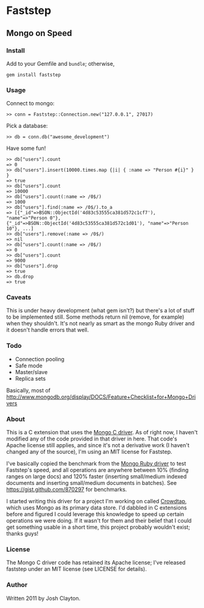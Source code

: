 # Faststep

## Mongo on Speed

### Install

Add to your Gemfile and `bundle`; otherwise,

    gem install faststep

### Usage

Connect to mongo:

    >> conn = Faststep::Connection.new("127.0.0.1", 27017)

Pick a database:

    >> db = conn.db("awesome_development")

Have some fun!

    >> db["users"].count
    => 0
    >> db["users"].insert(10000.times.map {|i| { :name => "Person #{i}" } }
    => true
    >> db["users"].count
    => 10000
    >> db["users"].count(:name => /0$/)
    => 1000
    >> db["users"].find(:name => /0$/).to_a
    => [{"_id"=>BSON::ObjectId('4d83c53555ca381d572c1cf7'), "name"=>"Person 0"}, {"_id"=>BSON::ObjectId('4d83c53555ca381d572c1d01'), "name"=>"Person 10"}, ...]
    >> db["users"].remove(:name => /0$/)
    => nil
    >> db["users"].count(:name => /0$/)
    => 0
    >> db["users"].count
    => 9000
    >> db["users"].drop
    => true
    >> db.drop
    => true

### Caveats

This is under heavy development (what gem isn't?) but there's a lot of stuff to be implemented still. Some methods return nil (remove, for example) when they shouldn't.
It's not nearly as smart as the mongo Ruby driver and it doesn't handle errors that well.

### Todo

* Connection pooling
* Safe mode
* Master/slave
* Replica sets

Basically, most of http://www.mongodb.org/display/DOCS/Feature+Checklist+for+Mongo+Drivers

### About

This is a C extension that uses the [Mongo C driver](https://github.com/mongodb/mongo-c-driver).
As of right now, I haven't modified any of the code provided in that driver in here.
That code's Apache license still applies, and since it's not a derivative work (I haven't
changed any of the source), I'm using an MIT license for Faststep.

I've basically copied the benchmark from the [Mongo Ruby driver](https://github.com/mongodb/mongo-ruby-driver)
to test Faststep's speed, and all operations are anywhere between 10% (finding ranges on large docs)
and 120% faster (inserting small/medium indexed documents and inserting small/medium documents in batches).
See https://gist.github.com/870297 for benchmarks.

I started writing this driver for a project I'm working on called [Crowdtap](http://crowdtap.com),
which uses Mongo as its primary data store. I'd dabbled in C extensions before and
figured I could leverage this knowledge to speed up certain operations we were doing.
If it wasn't for them and their belief that I could get something usable in a short time,
this project probably wouldn't exist; thanks guys!

### License

The Mongo C driver code has retained its Apache license; I've released faststep under an MIT license (see
LICENSE for details).

### Author

Written 2011 by Josh Clayton.
